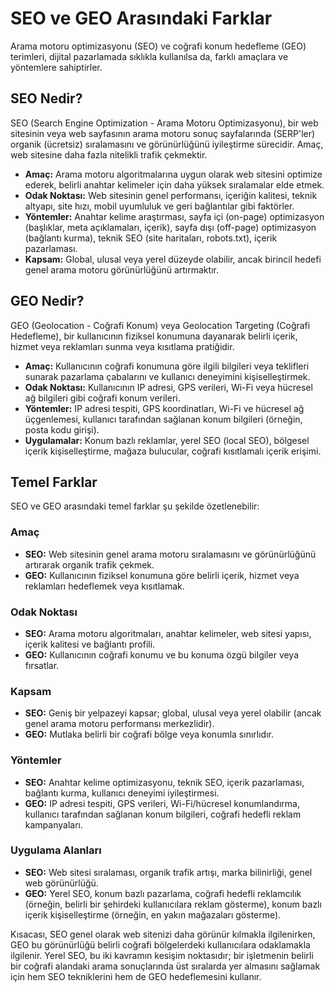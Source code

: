# SEO ve GEO Arasındaki Farklar

Arama motoru optimizasyonu (SEO) ve coğrafi konum hedefleme (GEO) terimleri, dijital pazarlamada sıklıkla kullanılsa da, farklı amaçlara ve yöntemlere sahiptirler.

## SEO Nedir?

SEO (Search Engine Optimization - Arama Motoru Optimizasyonu), bir web sitesinin veya web sayfasının arama motoru sonuç sayfalarında (SERP'ler) organik (ücretsiz) sıralamasını ve görünürlüğünü iyileştirme sürecidir. Amaç, web sitesine daha fazla nitelikli trafik çekmektir.

*   **Amaç:** Arama motoru algoritmalarına uygun olarak web sitesini optimize ederek, belirli anahtar kelimeler için daha yüksek sıralamalar elde etmek.
*   **Odak Noktası:** Web sitesinin genel performansı, içeriğin kalitesi, teknik altyapı, site hızı, mobil uyumluluk ve geri bağlantılar gibi faktörler.
*   **Yöntemler:** Anahtar kelime araştırması, sayfa içi (on-page) optimizasyon (başlıklar, meta açıklamaları, içerik), sayfa dışı (off-page) optimizasyon (bağlantı kurma), teknik SEO (site haritaları, robots.txt), içerik pazarlaması.
*   **Kapsam:** Global, ulusal veya yerel düzeyde olabilir, ancak birincil hedefi genel arama motoru görünürlüğünü artırmaktır.

## GEO Nedir?

GEO (Geolocation - Coğrafi Konum) veya Geolocation Targeting (Coğrafi Hedefleme), bir kullanıcının fiziksel konumuna dayanarak belirli içerik, hizmet veya reklamları sunma veya kısıtlama pratiğidir.

*   **Amaç:** Kullanıcının coğrafi konumuna göre ilgili bilgileri veya teklifleri sunarak pazarlama çabalarını ve kullanıcı deneyimini kişiselleştirmek.
*   **Odak Noktası:** Kullanıcının IP adresi, GPS verileri, Wi-Fi veya hücresel ağ bilgileri gibi coğrafi konum verileri.
*   **Yöntemler:** IP adresi tespiti, GPS koordinatları, Wi-Fi ve hücresel ağ üçgenlemesi, kullanıcı tarafından sağlanan konum bilgileri (örneğin, posta kodu girişi).
*   **Uygulamalar:** Konum bazlı reklamlar, yerel SEO (local SEO), bölgesel içerik kişiselleştirme, mağaza bulucular, coğrafi kısıtlamalı içerik erişimi.

## Temel Farklar

SEO ve GEO arasındaki temel farklar şu şekilde özetlenebilir:

### Amaç

*   **SEO:** Web sitesinin genel arama motoru sıralamasını ve görünürlüğünü artırarak organik trafik çekmek.
*   **GEO:** Kullanıcının fiziksel konumuna göre belirli içerik, hizmet veya reklamları hedeflemek veya kısıtlamak.

### Odak Noktası

*   **SEO:** Arama motoru algoritmaları, anahtar kelimeler, web sitesi yapısı, içerik kalitesi ve bağlantı profili.
*   **GEO:** Kullanıcının coğrafi konumu ve bu konuma özgü bilgiler veya fırsatlar.

### Kapsam

*   **SEO:** Geniş bir yelpazeyi kapsar; global, ulusal veya yerel olabilir (ancak genel arama motoru performansı merkezlidir).
*   **GEO:** Mutlaka belirli bir coğrafi bölge veya konumla sınırlıdır.

### Yöntemler

*   **SEO:** Anahtar kelime optimizasyonu, teknik SEO, içerik pazarlaması, bağlantı kurma, kullanıcı deneyimi iyileştirmesi.
*   **GEO:** IP adresi tespiti, GPS verileri, Wi-Fi/hücresel konumlandırma, kullanıcı tarafından sağlanan konum bilgileri, coğrafi hedefli reklam kampanyaları.

### Uygulama Alanları

*   **SEO:** Web sitesi sıralaması, organik trafik artışı, marka bilinirliği, genel web görünürlüğü.
*   **GEO:** Yerel SEO, konum bazlı pazarlama, coğrafi hedefli reklamcılık (örneğin, belirli bir şehirdeki kullanıcılara reklam gösterme), konum bazlı içerik kişiselleştirme (örneğin, en yakın mağazaları gösterme).

Kısacası, SEO genel olarak web sitenizi daha görünür kılmakla ilgilenirken, GEO bu görünürlüğü belirli coğrafi bölgelerdeki kullanıcılara odaklamakla ilgilenir. Yerel SEO, bu iki kavramın kesişim noktasıdır; bir işletmenin belirli bir coğrafi alandaki arama sonuçlarında üst sıralarda yer almasını sağlamak için hem SEO tekniklerini hem de GEO hedeflemesini kullanır.